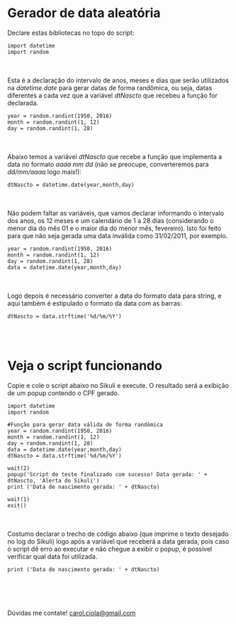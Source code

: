# Gerador de data aleatória

Declare estas bibliotecas no topo do script:
```
import datetime
import random
```

<br></br>
Esta é a declaração do intervalo de anos, meses e dias que serão utilizados na <i>datetime.date</i> para gerar datas de forma randômica, ou seja, datas diferentes a cada vez que a variável <i>dtNascto</i> que recebeu a função for declarada.
```
year = random.randint(1950, 2016)
month = random.randint(1, 12)
day = random.randint(1, 28)
```

<br></br>
Abaixo temos a variável <i>dtNascto</i> que recebe a função que implementa a data no formato <i>aaaa mm dd</i> (não se preocupe, converteremos para <i>dd/mm/aaaa</i> logo mais!):
```
dtNascto = datetime.date(year,month,day)
```
<br></br>
Não podem faltar as variáveis, que vamos declarar informando o intervalo dos anos, os 12 meses e um calendário de 1 a 28 dias (considerando o menor dia do mês 01 e o maior dia do menor mês, fevereiro). Isto foi feito para que não seja gerada uma data inválida como 31/02/2011, por exemplo.
```
year = random.randint(1950, 2016)
month = random.randint(1, 12)
day = random.randint(1, 28)
data = datetime.date(year,month,day)
```
<br></br>
Logo depois é necessário converter a data do formato data para string, e aqui também é estipulado o formato da data com as barras:
```
dtNascto = data.strftime('%d/%m/%Y')
```

<br></br>
# Veja o script funcionando

Copie e cole o script abaixo no Sikuli e execute. O resultado será a exibição de um popup contendo o CPF gerado.

```
import datetime
import random

#Função para gerar data válida de forma randômica
year = random.randint(1950, 2016)
month = random.randint(1, 12)
day = random.randint(1, 28)
data = datetime.date(year,month,day)
dtNascto = data.strftime('%d/%m/%Y')

wait(2)
popup('Script de teste finalizado com sucesso! Data gerada: ' + dtNascto, 'Alerta do Sikuli')
print ('Data de nascimento gerada: ' + dtNascto)

wait(1)
exit()
```
<br></br>
Costumo declarar o trecho de código abaixo (que imprime o texto desejado no log do Sikuli) logo após a variável que receberá a data gerada, pois caso o script dê erro ao executar e não chegue a exibir o popup, é possível verificar qual data foi utilizada.

```
print ('Data de nascimento gerada: ' + dtNascto)
```
<br></br><br></br>
Dúvidas me contate! carol.ciola@gmail.com
